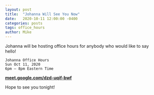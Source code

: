 ```yaml
---
layout: post
title:  "Johanna Will See You Now"
date:   2020-10-11 12:00:00 -0400
categories: posts
tags: office_hours
author: Mike
---
```

Johanna will be hosting office hours for anybody who would like to say hello!

	Johanna Office Hours
	Sun Oct 11, 2020
	6pm – 8pm Eastern Time
	
**[meet.google.com/dzd-uqif-bwf](https://meet.google.com/dzd-uqif-bwf)**

Hope to see you tonight!
